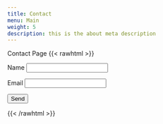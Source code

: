 ```yaml
---
title: Contact
menu: Main
weight: 5
description: this is the about meta description
---
```


Contact Page
{{< rawhtml >}}
<form name="contact" netlify>
  <p>
    <label>Name <input type="text" name="name" /></label>
  </p>
  <p>
    <label>Email <input type="email" name="email" /></label>
  </p>
  <p>
    <button type="submit">Send</button>
  </p>
</form>
{{< /rawhtml >}}